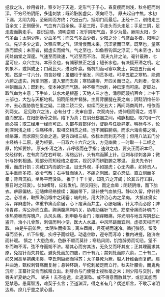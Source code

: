 拯救之法，妙用者针。察岁时于天道，定形气于予心。春夏瘦而刺浅，秋冬肥而刺深。不穷经络阴阳，多逢刺禁；既论脏腑虚实，须向经寻。
    原夫起自中焦，水初下漏，太阴为始，至厥阴而方终；穴出云门，抵期门而最后。正经十二，别络走三百余支；正侧偃伏，气血有六百余侯。手足三阳，手走头而头走足；手足三阴，足走腹而胸走手。
    要识迎随，须明逆顺；况乎阴阳气血，多少为最。厥阴太阳，少气多血；太阴少阴，少血多气；而又气多血少者，少阳之分；气盛血多者，阳明之位。先详多少之宜，次察应至之气，轻滑慢而未来，沉涩紧而已至。既至也，量寒热而留疾；未至者，据虚实而候气。气之至也，如鱼吞钩饵之浮沉；气未至也，如闲处幽堂之深邃。气速至而效速，气迟至而不治。
    观夫九针之法，毫针最微，七星可应，众穴主持。本形金也，有蠲邪扶正之道；短长水也，有决疑开滞之机。定刺象木，或斜或正；口藏比火，进阳补赢。循机扪而可塞以象土，实应五行而可知。然是一寸六分，包含妙理；虽细桢于毫发，同贯多岐。可平五脏之寒热，能调六腑之虚实。拘挛闭塞，遣入邪而去矣；寒热痛痹，开四关而已之。凡刺者，使本神朝而后入；既刺也，使本神定而气随。神不朝而勿刺，神已定而可施。定脚处，取气血为主意；下手处，认水木是根基；天地人三才也，涌泉同璇机百会；上中下三部也，大包与天枢地机。阳跷阳维并督脉，主肩背腰腿在表之病；阴跷阴维任带冲，去心腹胁肋在里之疑。二陵二跷二交，似续而交五大；两间两商两井，相依而列两支。
    足见取穴之法，必有分寸；先审自意，次观肉分。或伸屈而得之，或平直而安定。在阳部筋骨之侧，陷下为真；在阴分郄腘之间，动脉相应。取穴用一穴而必端；取三经用一经而可正。头部与肩部详分，督脉与任脉异定。明标与本，论刺深刺浅之经；住痛移疼，取相交相贯之经。岂不闻脏腑病，而求六海俞募之微，经络滞，而求原别交会之道。更穷四根三结，依标本而刺无不痊；但用八法五门分主经络十二原，是为枢要。一日取六十六穴之法，方见幽微；一时取一十二经之原，始知要妙。
    原夫补泻之法，非呼吸而在手指；速效之功，要交正而识本经。交经缪刺，左有病而在右畔取，泻络远针，头有病而脚上针。巨刺与缪刺各异；微针与妙刺相通。观部分而知经络之虚实，视沉浮而辨脏腑之寒温。
    且夫先令针耀，而虑针损；次藏口内而欲针温。目无外观，手如握虎；心无内慕，如待贵人。左手重而多按，欲令气散；右手轻而徐入，不痛之刺因。空心恐怯，直立侧而多晕；背目沉掐，坐卧平而没昏。
    推于十干十变，知孔穴之开阖；论其五行五脏，察日时之旺衰）。伏如横弩，应若发机。阴交阳别，而定血晕；阴跷阴维，而下胎衣。痹厥偏枯，迎随俾经络接续；漏崩带下，温补使气血依归。静以久留，停针待之。必准者，取照海治喉中之闭塞；端的处，用大钟治心内之呆痴。
    大抵疼痛实泻，痒麻虚补。体重节痛而俞居，心下痞满而井主。心胀咽痛，针太冲而必除；脾冷胃疼，泻公孙而立愈。胸满腹痛刺内关，胁疼肋痛针飞虎。筋挛骨痛而补魂门；体热劳嗽而泻魄户。头风头痛，刺申脉与金门；眼痒眼痛，泻光明与地五泻阴郄止盗汗，治小儿骨蒸，刺偏历利小便，医大人水蛊。中风环跳而宜刺，虚损天枢而可取。
    由是午前卯后，太阴生而疾温；离左酉南，月死朔而速冷。循扪弹怒，留吸母而坚长，爪下伸提，疾呼子而嘘短。动退空歇，迎夺而泻凉；推内进搓，随济左而补暖。
    慎之！大患危疾，色脉不顺而莫针；寒热风阴，饥饱醉劳而切忌。望不补而晦不泻，弦不夺而朔不济。精其心而穷其法，无灸艾而坏其皮；正其理而求其原，免投针而失其位。避灸处而加四肢，四十有九；禁刺处而除六俞，二十有二。
    抑又闻高皇抱疾未瘥，李氏刺巨阙而得苏；太子暴死为厥，越人针维会而复醒。肩井曲池，甄权刺臂痛而复射；悬钟环跳，华佗刺跛足而立行。秋夫针腰俞，而鬼免沉疴；王纂针交俞而妖精立出。刺肝俞与门使瞽士视秋毫之末；刺少阳与交别，俾聋夫听夏蚋之声。
    嗟夫！去圣逾远，此道渐坠。或不得意而散其学，或愆其能而犯禁忌。愚庸智浅，难契于玄言；至道渊深，得之者有几？偶述斯言，不敢示诸明达焉，庶几乎童之蒙心启。